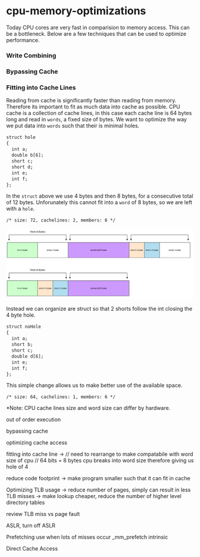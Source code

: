 # cpu-memory-optimizations
Today CPU cores are very fast in comparision to memory access. This can be a bottleneck. Below are a few techniques that can be used to optimize performance.

### Write Combining

### Bypassing Cache

### Fitting into Cache Lines
Reading from cache is significantly faster than reading from memory. Therefore its important to fit as much data into cache as possible. CPU cache is a collection of  cache lines, in this case each cache line is 64 bytes long and read in `words`, a fixed size of bytes. We want to optimize the way we put data into `words` such that their is minimal holes.

```
struct hole
{
  int a;
  double b[6];
  short c;
  short d;
  int e;
  int f;
};
```
In the `struct` above we use 4 bytes and then 8 bytes, for a consecutive total of 12 bytes. Unforunately this cannot fit into a `word` of 8 bytes, so we are left with a `hole`.
```
/* size: 72, cachelines: 2, members: 6 */
```


![Memory Hole](./images/cacheline.png)

Instead we can organize are struct so that 2 shorts follow the int closing the 4 byte hole.

```
struct noHole
{
  int a;
  short b;
  short c;
  double d[6];
  int e;
  int f;
};
```

This simple change allows us to make better use of the available space.

```
/* size: 64, cachelines: 1, members: 6 */
```

*Note: CPU cache lines size and word size can differ by hardware.

out of order execution


bypassing cache

optimizing cache access 

fitting into cache line
-> // need to rearrange to make compatabile with word size of cpu
// 64 bits = 8 bytes cpu breaks into word size therefore giving us hole of 4

reduce code footprint
-> make program smaller such that it can fit in cache

Optimizing TLB usage
-> reduce number of pages, simply can result in less TLB misses
-> make lookup cheaper, reduce the number of higher level directory tables

review TLB miss vs page fault

ASLR, turn off ASLR

Prefetching
use when lots of misses occur
_mm_prefetch intrinsic

Direct Cache Access
